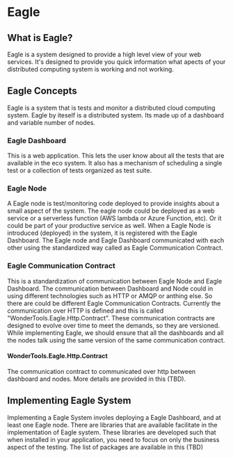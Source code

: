 # Eagle

## What is Eagle?
Eagle is a system designed to provide a high level view of your web services. It's designed to provide you quick information what apects of your distributed computing system is working and not working.

## Eagle Concepts
Eagle is a system that is tests and monitor a distributed cloud computing system. Eagle by iteself is a distributed system. Its made up of a dashboard and variable number of nodes.

### Eagle Dashboard
This is a web application. This lets the user know about all the tests that are available in the eco system. It also has a mechanism of scheduling a single test or a collection of tests organized as test suite.

### Eagle Node
A Eagle node is test/monitoring code deployed to provide insights about a small aspect of the system. The eagle node could be deployed as a web service or a serverless function  (AWS lambda or Azure Function, etc). Or it could be part of your productive service as well. When a Eagle Node is introduced (deployed) in the system, it is registered with the Eagle Dashboard. The Eagle node and Eagle Dashboard communicated with each other using the standardized way called as Eagle Communication Contract.

### Eagle Communication Contract
This is a standardization of communication between Eagle Node and Eagle Dashboard. The communication between Dashboard and Node could in using different technologies such as HTTP or AMQP or anthing else. So there are could be different Eagle Communication Contracts. Currently the communication over HTTP is defined and this is called "WonderTools.Eagle.Http.Contract". These communication contracts are designed to evolve over time to meet the demands, so they are versioned. While implementing Eagle, we should ensure that all the dashboards and all the nodes talk using the same version of the same communication contract.

#### WonderTools.Eagle.Http.Contract
The communication contract to communicated over http between dashboard and nodes. More details are provided in this (TBD).

## Implementing Eagle System
Implementing a Eagle System involes deploying a Eagle Dashboard, and at least one Eagle node. There are libraries that are available facilitate in the implementation of Eagle system. These libraries are developed such that when installed in  your application, you need to focus on only the business aspect of the testing. The list of packages are available in this (TBD)
